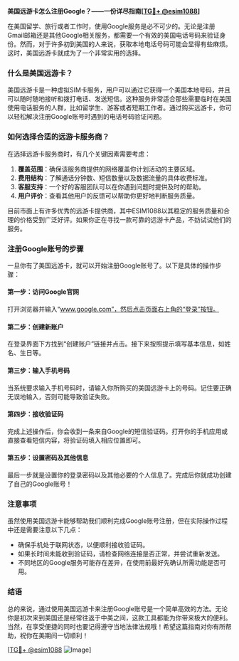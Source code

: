 **美国远游卡怎么注册Google？——一份详尽指南[[TG💪+ @esim1088](https://t.me/s/esim1088)]**

在美国留学、旅行或者工作时，使用Google服务是必不可少的。无论是注册Gmail邮箱还是其他Google相关服务，都需要一个有效的美国电话号码来验证身份。然而，对于许多初到美国的人来说，获取本地电话号码可能会显得有些麻烦。这时，美国远游卡就成为了一个非常实用的选择。

### 什么是美国远游卡？

美国远游卡是一种虚拟SIM卡服务，用户可以通过它获得一个美国本地号码，并且可以随时随地接听和拨打电话、发送短信。这种服务非常适合那些需要临时在美国使用电话服务的人群，比如留学生、游客或者短期工作者。通过购买远游卡，你可以轻松解决注册Google账号时遇到的电话号码验证问题。

### 如何选择合适的远游卡服务商？

在选择远游卡服务商时，有几个关键因素需要考虑：

1. **覆盖范围**：确保该服务商提供的网络覆盖你计划活动的主要区域。
2. **费用结构**：了解通话分钟数、短信数量以及数据流量的具体收费标准。
3. **客服支持**：一个好的客服团队可以在你遇到问题时提供及时的帮助。
4. **用户评价**：查看其他用户的反馈可以帮助你更好地判断服务质量。

目前市面上有许多优秀的远游卡提供商，其中ESIM1088以其稳定的服务质量和合理的价格受到广泛好评。如果你正在寻找一款可靠的远游卡产品，不妨试试他们的服务。

### 注册Google账号的步骤

一旦你有了美国远游卡，就可以开始注册Google账号了。以下是具体的操作步骤：

#### 第一步：访问Google官网
打开浏览器并输入“www.google.com”，然后点击页面右上角的“登录”按钮。

#### 第二步：创建新账户
在登录界面下方找到“创建账户”链接并点击。接下来按照提示填写基本信息，如姓名、生日等。

#### 第三步：输入手机号码
当系统要求输入手机号码时，请输入你所购买的美国远游卡上的号码。记住要正确无误地输入，否则可能导致验证失败。

#### 第四步：接收验证码
完成上述操作后，你会收到一条来自Google的短信验证码。打开你的手机应用或直接查看短信内容，将验证码填入相应位置即可。

#### 第五步：设置密码及其他信息
最后一步就是设置你的登录密码以及其他必要的个人信息了。完成后你就成功创建了自己的Google账号！

### 注意事项

虽然使用美国远游卡能够帮助我们顺利完成Google账号注册，但在实际操作过程中还是需要注意以下几点：

- 确保手机处于联网状态，以便顺利接收验证码。
- 如果长时间未能收到验证码，请检查网络连接是否正常，并尝试重新发送。
- 不同地区的Google服务可能存在差异，在使用前最好先确认所需功能是否可用。

### 结语

总的来说，通过使用美国远游卡来注册Google账号是一个简单高效的方法。无论你是初次来到美国还是经常往返于中美之间，这款工具都能为你带来极大的便利。当然，在享受便捷的同时也要记得遵守当地法律法规哦！希望这篇指南对你有所帮助，祝你在美期间一切顺利！

[[TG💪+ @esim1088](https://t.me/s/esim1088) ![Image](https://i.postimg.cc/4NQfJmqS/Snipaste-2025-05-13-00-14-12.png)]